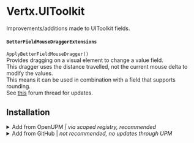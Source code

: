 # Vertx.UIToolkit
Improvements/additions made to UIToolkit fields.

#### `BetterFieldMouseDraggerExtensions`
`ApplyBetterFieldMouseDragger()`  
Provides dragging on a visual element to change a value field.  
This dragger uses the distance travelled, not the current mouse delta to modify the values.  
This means it can be used in combination with a field that supports rounding.  
See [this](https://forum.unity.com/threads/fieldmousedragger-improvement.1225911/) forum thread for updates.  

## Installation

<details>
<summary>Add from OpenUPM <em>| via scoped registry, recommended</em></summary>

This package is available on OpenUPM: https://openupm.com/packages/com.vertx.uitoolkit

To add it the package to your project:

- open `Edit/Project Settings/Package Manager`
- add a new Scoped Registry:
  ```
  Name: OpenUPM
  URL:  https://package.openupm.com/
  Scope(s): com.vertx
  ```
- click <kbd>Save</kbd>
- open Package Manager
- click <kbd>+</kbd>
- select <kbd>Add from Git URL</kbd>
- paste `com.vertx.uitoolkit`
- click <kbd>Add</kbd>

</details>

<details>
<summary>Add from GitHub | <em>not recommended, no updates through UPM</em></summary>

You can also add it directly from GitHub on Unity 2019.4+. Note that you won't be able to receive updates through Package Manager this way, you'll have to update manually.

- open Package Manager
- click <kbd>+</kbd>
- select <kbd>Add from Git URL</kbd>
- paste `https://github.com/vertxxyz/Vertx.UIToolit.git`
- click <kbd>Add</kbd>  
  **or**
- Edit your `manifest.json` file to contain `"com.vertx.uitoolkit": "https://github.com/vertxxyz/Vertx.UIToolkit.git"`,

To update the package with new changes, remove the lock from the `packages-lock.json` file.
</details>